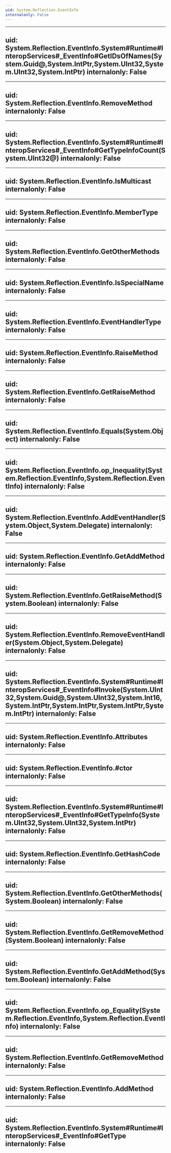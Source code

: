 ```yaml
---
uid: System.Reflection.EventInfo
internalonly: False
---
```


---
uid: System.Reflection.EventInfo.System#Runtime#InteropServices#_EventInfo#GetIDsOfNames(System.Guid@,System.IntPtr,System.UInt32,System.UInt32,System.IntPtr)
internalonly: False
---

---
uid: System.Reflection.EventInfo.RemoveMethod
internalonly: False
---

---
uid: System.Reflection.EventInfo.System#Runtime#InteropServices#_EventInfo#GetTypeInfoCount(System.UInt32@)
internalonly: False
---

---
uid: System.Reflection.EventInfo.IsMulticast
internalonly: False
---

---
uid: System.Reflection.EventInfo.MemberType
internalonly: False
---

---
uid: System.Reflection.EventInfo.GetOtherMethods
internalonly: False
---

---
uid: System.Reflection.EventInfo.IsSpecialName
internalonly: False
---

---
uid: System.Reflection.EventInfo.EventHandlerType
internalonly: False
---

---
uid: System.Reflection.EventInfo.RaiseMethod
internalonly: False
---

---
uid: System.Reflection.EventInfo.GetRaiseMethod
internalonly: False
---

---
uid: System.Reflection.EventInfo.Equals(System.Object)
internalonly: False
---

---
uid: System.Reflection.EventInfo.op_Inequality(System.Reflection.EventInfo,System.Reflection.EventInfo)
internalonly: False
---

---
uid: System.Reflection.EventInfo.AddEventHandler(System.Object,System.Delegate)
internalonly: False
---

---
uid: System.Reflection.EventInfo.GetAddMethod
internalonly: False
---

---
uid: System.Reflection.EventInfo.GetRaiseMethod(System.Boolean)
internalonly: False
---

---
uid: System.Reflection.EventInfo.RemoveEventHandler(System.Object,System.Delegate)
internalonly: False
---

---
uid: System.Reflection.EventInfo.System#Runtime#InteropServices#_EventInfo#Invoke(System.UInt32,System.Guid@,System.UInt32,System.Int16,System.IntPtr,System.IntPtr,System.IntPtr,System.IntPtr)
internalonly: False
---

---
uid: System.Reflection.EventInfo.Attributes
internalonly: False
---

---
uid: System.Reflection.EventInfo.#ctor
internalonly: False
---

---
uid: System.Reflection.EventInfo.System#Runtime#InteropServices#_EventInfo#GetTypeInfo(System.UInt32,System.UInt32,System.IntPtr)
internalonly: False
---

---
uid: System.Reflection.EventInfo.GetHashCode
internalonly: False
---

---
uid: System.Reflection.EventInfo.GetOtherMethods(System.Boolean)
internalonly: False
---

---
uid: System.Reflection.EventInfo.GetRemoveMethod(System.Boolean)
internalonly: False
---

---
uid: System.Reflection.EventInfo.GetAddMethod(System.Boolean)
internalonly: False
---

---
uid: System.Reflection.EventInfo.op_Equality(System.Reflection.EventInfo,System.Reflection.EventInfo)
internalonly: False
---

---
uid: System.Reflection.EventInfo.GetRemoveMethod
internalonly: False
---

---
uid: System.Reflection.EventInfo.AddMethod
internalonly: False
---

---
uid: System.Reflection.EventInfo.System#Runtime#InteropServices#_EventInfo#GetType
internalonly: False
---
